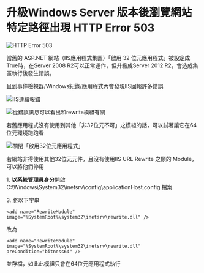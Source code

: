 # 升級Windows Server 版本後瀏覽網站特定路徑出現 HTTP Error 503

![HTTP Error 503](../.gitbook/assets/ying-mu-xie-qu-hua-mian-20210115-100423.png)

當舊的 ASP.NET 網站（IIS應用程式集區）「啟用 32 位元應用程式」被設定成True時，在Server 2008 R2可以正常運作，但升級成Server 2012 R2，會造成集區執行後發生錯誤。

且到事件檢視器/Windows紀錄/應用程式內會發現IIS回報許多錯誤

![IIS連續報錯](../.gitbook/assets/iiserror.png)

![從錯誤訊息可以看出和rewrite模組有關](../.gitbook/assets/w3svc.png)

若舊應用程式沒有使用到其他「非32位元不可」之模組的話，可以試著讓它在64位元環境跑跑看

![關閉「啟用32位元應用程式」](../.gitbook/assets/32b.png)

若網站非得使用其他32位元元件，且沒有使用IIS URL Rewrite 之類的 Module，可以將他們停用

1\. **以系統管理員身分**開啟C:\Windows\System32\inetsrv\config\applicationHost.config 檔案

3\. 將以下字串

```markup
<add name="RewriteModule" image="%SystemRoot%\system32\inetsrv\rewrite.dll" />
```

改為

```markup
<add name="RewriteModule" image="%SystemRoot%\system32\inetsrv\rewrite.dll" preCondition="bitness64" />
```

並存檔，如此此模組只會在64位元應用程式執行


